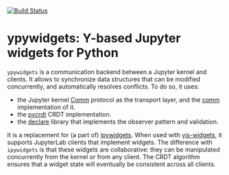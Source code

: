 [![Build Status](https://github.com/davidbrochart/ypywidgets/workflows/test/badge.svg)](https://github.com/davidbrochart/ypywidgets/actions)

# ypywidgets: Y-based Jupyter widgets for Python

`ypywidgets` is a communication backend between a Jupyter kernel and clients. It allows to synchronize data structures that can be modified concurrently, and automatically resolves conflicts. To do so, it uses:
- the Jupyter kernel [Comm](https://jupyter-client.readthedocs.io/en/stable/messaging.html#custom-messages) protocol as the transport layer, and the [comm](https://github.com/ipython/comm) implementation of it.
- the [pycrdt](https://github.com/davidbrochart/pycrdt) CRDT implementation.
- the [declare](https://github.com/willmcgugan/declare) library that implements the observer pattern and validation.

It is a replacement for (a part of) [ipywidgets](https://ipywidgets.readthedocs.io). When used with [yjs-widgets](https://github.com/davidbrochart/yjs-widgets), it supports JupyterLab clients that implement widgets. The difference with `ipywidgets` is that these widgets are collaborative: they can be manipulated concurrently from the kernel or from any client. The CRDT algorithm ensures that a widget state will eventually be consistent across all clients.
